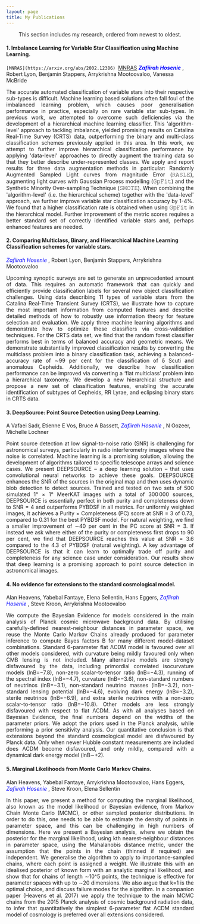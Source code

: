 ```yaml
---
layout: page
title: My Publications
---
```

<p style="text-align: center;"> This section includes my research, ordered from newest to oldest. </p>

#### 1. Imbalance Learning for Variable Star Classification using Machine Learning. 
``[MNRAS](https://arxiv.org/abs/2002.12386)
``[MNRAS](https://arxiv.org/abs/2002.12386)
<span style="color:blue"> ***Zafiirah Hosenie*** </span>, Robert Lyon, Benjamin Stappers, Arrykrishna Mootoovaloo, Vanessa McBride
<p style='text-align: justify;'>The accurate automated classification of variable stars into their respective sub-types is difficult. Machine learning based solutions often fall foul of the imbalanced learning problem, which causes poor generalisation performance in practice, especially on rare variable star sub-types. In previous work, we attempted to overcome such deficiencies via the development of a hierarchical machine learning classifier. This 'algorithm-level' approach to tackling imbalance, yielded promising results on Catalina Real-Time Survey (CRTS) data, outperforming the binary and multi-class classification schemes previously applied in this area. In this work, we attempt to further improve hierarchical classification performance by applying 'data-level' approaches to directly augment the training data so that they better describe under-represented classes. We apply and report results for three data augmentation methods in particular: Randomly Augmented Sampled Light curves from magnitude Error (𝚁𝙰𝚂𝙻𝙴), augmenting light curves with Gaussian Process modelling (𝙶𝚙𝙵𝚒𝚝) and the Synthetic Minority Over-sampling Technique (𝚂𝙼𝙾𝚃𝙴). When combining the 'algorithm-level' (i.e. the hierarchical scheme) together with the 'data-level' approach, we further improve variable star classification accuracy by 1-4%. We found that a higher classification rate is obtained when using 𝙶𝚙𝙵𝚒𝚝 in the hierarchical model. Further improvement of the metric scores requires a better standard set of correctly identified variable stars and, perhaps enhanced features are needed. </p>

#### 2. Comparing Multiclass, Binary, and Hierarchical Machine Learning Classification schemes for variable stars.
<span style="color:blue"> *Zafiirah Hosenie* </span>, Robert Lyon, Benjamin Stappers, Arrykrishna Mootoovaloo
<p style='text-align: justify;'>Upcoming synoptic surveys are set to generate an unprecedented amount of data. This requires an automatic framework that can quickly and efficiently provide classification labels for several new object classification challenges. Using data describing 11 types of variable stars from the Catalina Real-Time Transient Survey (CRTS), we illustrate how to capture the most important information from computed features and describe detailed methods of how to robustly use information theory for feature selection and evaluation. We apply three machine learning algorithms and demonstrate how to optimize these classifiers via cross-validation techniques. For the CRTS data set, we find that the random forest classifier performs best in terms of balanced accuracy and geometric means. We demonstrate substantially improved classification results by converting the multiclass problem into a binary classification task, achieving a balanced-accuracy rate of ∼99 per cent for the classification of δ Scuti and anomalous Cepheids. Additionally, we describe how classification performance can be improved via converting a ‘flat multiclass’ problem into a hierarchical taxonomy. We develop a new hierarchical structure and propose a new set of classification features, enabling the accurate identification of subtypes of Cepheids, RR Lyrae, and eclipsing binary stars in CRTS data. </p>

#### 3. DeepSource: Point Source Detection using Deep Learning.
A Vafaei Sadr, Etienne E Vos, Bruce A Bassett, <span style="color:blue"> *Zafiirah Hosenie* </span>, N Oozeer, Michelle Lochner
<p style='text-align: justify;'>Point source detection at low signal-to-noise ratio (SNR) is challenging for astronomical surveys, particularly in radio interferometry images where the noise is correlated. Machine learning is a promising solution, allowing the development of algorithms tailored to specific telescope arrays and science cases. We present DEEPSOURCE – a deep learning solution – that uses convolutional neural networks to achieve these goals. DEEPSOURCE enhances the SNR of the sources in the original map and then uses dynamic blob detection to detect sources. Trained and tested on two sets of 500 simulated 1° × 1° MeerKAT images with a total of 300 000 sources, DEEPSOURCE is essentially perfect in both purity and completeness down to SNR = 4 and outperforms PYBDSF in all metrics. For uniformly weighted images, it achieves a Purity × Completeness (PC) score at SNR = 3 of 0.73, compared to 0.31 for the best PYBDSF model. For natural weighting, we find a smaller improvement of ∼40 per cent in the PC score at SNR = 3. If instead we ask where either of the purity or completeness first drops to 90 per cent⁠, we find that DEEPSOURCE reaches this value at SNR = 3.6 compared to the 4.3 of PYBDSF (natural weighting). A key advantage of DEEPSOURCE is that it can learn to optimally trade off purity and completeness for any science case under consideration. Our results show that deep learning is a promising approach to point source detection in astronomical images. </p>

#### 4. No evidence for extensions to the standard cosmological model.
Alan Heavens, Yabebal Fantaye, Elena Sellentin, Hans Eggers, <span style="color:blue"> *Zafiirah Hosenie* </span>, Steve Kroon, Arrykrishna Mootoovaloo

<p style='text-align: justify;'>We compute the Bayesian Evidence for models considered in the main analysis of Planck cosmic microwave background data. By utilising carefully-defined nearest-neighbour distances in parameter space, we reuse the Monte Carlo Markov Chains already produced for parameter inference to compute Bayes factors B for many different model-dataset combinations. Standard 6-parameter flat ΛCDM model is favoured over all other models considered, with curvature being mildly favoured only when CMB lensing is not included. Many alternative models are strongly disfavoured by the data, including primordial correlated isocurvature models (lnB=−7.8), non-zero scalar-to-tensor ratio (lnB=−4.3), running of the spectral index (lnB=−4.7), curvature (lnB=−3.6), non-standard numbers of neutrinos (lnB=−3.1), non-standard neutrino masses (lnB=−3.2), non-standard lensing potential (lnB=−4.6), evolving dark energy (lnB=−3.2), sterile neutrinos (lnB=−6.9), and extra sterile neutrinos with a non-zero scalar-to-tensor ratio (lnB=−10.8). Other models are less strongly disfavoured with respect to flat ΛCDM. As with all analyses based on Bayesian Evidence, the final numbers depend on the widths of the parameter priors. We adopt the priors used in the Planck analysis, while performing a prior sensitivity analysis. Our quantitative conclusion is that extensions beyond the standard cosmological model are disfavoured by Planck data. Only when newer Hubble constant measurements are included does ΛCDM become disfavoured, and only mildly, compared with a dynamical dark energy model (lnB∼+2). </p>

#### 5. Marginal Likelihoods from Monte Carlo Markov Chains.
Alan Heavens, Yabebal Fantaye, Arrykrishna Mootoovaloo, Hans Eggers, <span style="color:blue"> *Zafiirah Hosenie* </span>, Steve Kroon, Elena Sellentin

<p style='text-align: justify;'>In this paper, we present a method for computing the marginal likelihood, also known as the model likelihood or Bayesian evidence, from Markov Chain Monte Carlo (MCMC), or other sampled posterior distributions. In order to do this, one needs to be able to estimate the density of points in parameter space, and this can be challenging in high numbers of dimensions. Here we present a Bayesian analysis, where we obtain the posterior for the marginal likelihood, using kth nearest-neighbour distances in parameter space, using the Mahalanobis distance metric, under the assumption that the points in the chain (thinned if required) are independent. We generalise the algorithm to apply to importance-sampled chains, where each point is assigned a weight. We illustrate this with an idealised posterior of known form with an analytic marginal likelihood, and show that for chains of length ∼10^5 points, the technique is effective for parameter spaces with up to ∼20 dimensions. We also argue that k=1 is the optimal choice, and discuss failure modes for the algorithm. In a companion paper (Heavens et al. 2017) we apply the technique to the main MCMC chains from the 2015 Planck analysis of cosmic background radiation data, to infer that quantitatively the simplest 6-parameter flat ΛCDM standard model of cosmology is preferred over all extensions considered. </p>



